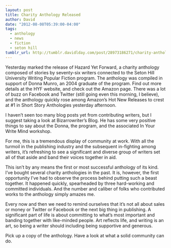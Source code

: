 ```yaml
---
layout: post
title: Charity Anthology Released
author: David
date: "2012-08-08T05:39:00-04:00"
tags:
  - anthology
  - news
  - fiction
  - seton hill
tumblr_url: http://tumblr.davidlday.com/post/28973186271/charity-anthology-released
---
```


Yesterday marked the release of Hazard Yet Forward, a charity anthology composed
of stories by seventy-six writers connected to the Seton Hill University Writing
Popular Fiction program. The anthology was compiled in support of Donna Munro,
an 2004 graduate of the program. Find out more details at the HYF website, and
check out the Amazon page. There was a lot of buzz on Facebook and Twitter
(still going even this morning, I believe), and the anthology quickly rose among
Amazon’s Hot New Releases to crest at #1 in Short Story Anthologies yesterday
afternoon.

I haven’t seen too many blog posts yet from contributing writers, but I suggest
taking a look at Bizarrowriter’s Blog. He has some very positive things to say
about the Donna, the program, and the associated In Your Write Mind workshop.

For me, this is a tremendous display of community at work. With all the turmoil
in the publishing industry and the subsequent in-fighting among writers, it’s
refreshing to see a significant and diverse group of writers set all of that
aside and band their voices together in aid.

This isn’t by any means the first or most successful anthology of its kind. I’ve
bought several charity anthologies in the past. It is, however, the first
opportunity I’ve had to observe the process behind putting such a beast
together. It happened quickly, spearheaded by three hard-working and committed
individuals. And the number and caliber of folks who contributed works to the
anthology simply amazes me.

Every now and then we need to remind ourselves that it’s not all about sales or
money or Twitter or Facebook or the next big thing in publishing. A significant
part of life is about committing to what’s most important and banding together
with like-minded people. Art reflects life, and writing is an art, so being a
writer should including being supportive and generous.

Pick up a copy of the anthology. Have a look at what a solid community can do.
